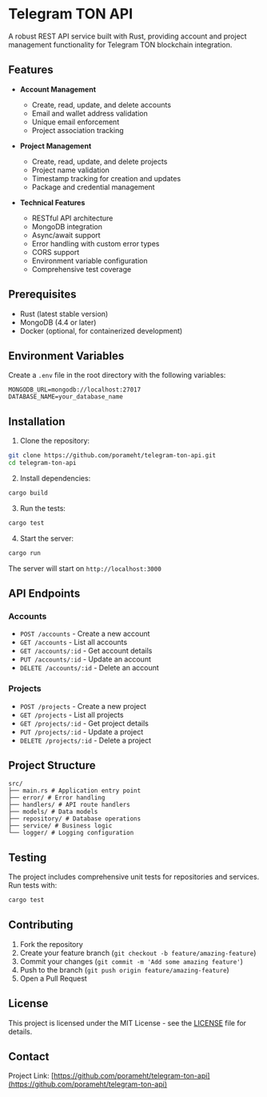 # Telegram TON API

A robust REST API service built with Rust, providing account and project management functionality for Telegram TON blockchain integration.

## Features
- **Account Management**
  - Create, read, update, and delete accounts
  - Email and wallet address validation
  - Unique email enforcement
  - Project association tracking

- **Project Management**
  - Create, read, update, and delete projects
  - Project name validation
  - Timestamp tracking for creation and updates
  - Package and credential management

- **Technical Features**
  - RESTful API architecture
  - MongoDB integration
  - Async/await support
  - Error handling with custom error types
  - CORS support
  - Environment variable configuration
  - Comprehensive test coverage

## Prerequisites

- Rust (latest stable version)
- MongoDB (4.4 or later)
- Docker (optional, for containerized development)

## Environment Variables

Create a `.env` file in the root directory with the following variables: 

```env
MONGODB_URL=mongodb://localhost:27017
DATABASE_NAME=your_database_name
```

## Installation

1. Clone the repository:
```bash
git clone https://github.com/porameht/telegram-ton-api.git
cd telegram-ton-api
```

2. Install dependencies:
```bash
cargo build
```

3. Run the tests:
```bash
cargo test
```

4. Start the server:
```bash
cargo run
```

The server will start on `http://localhost:3000`

## API Endpoints

### Accounts

- `POST /accounts` - Create a new account
- `GET /accounts` - List all accounts
- `GET /accounts/:id` - Get account details
- `PUT /accounts/:id` - Update an account
- `DELETE /accounts/:id` - Delete an account

### Projects

- `POST /projects` - Create a new project
- `GET /projects` - List all projects
- `GET /projects/:id` - Get project details
- `PUT /projects/:id` - Update a project
- `DELETE /projects/:id` - Delete a project

## Project Structure
```
src/
├── main.rs # Application entry point
├── error/ # Error handling
├── handlers/ # API route handlers
├── models/ # Data models
├── repository/ # Database operations
├── service/ # Business logic
└── logger/ # Logging configuration
```

## Testing

The project includes comprehensive unit tests for repositories and services. Run tests with:

```bash
cargo test
```

## Contributing

1. Fork the repository
2. Create your feature branch (`git checkout -b feature/amazing-feature`)
3. Commit your changes (`git commit -m 'Add some amazing feature'`)
4. Push to the branch (`git push origin feature/amazing-feature`)
5. Open a Pull Request

## License

This project is licensed under the MIT License - see the [LICENSE](LICENSE) file for details.

## Contact

Project Link: [https://github.com/porameht/telegram-ton-api](https://github.com/porameht/telegram-ton-api)
